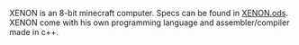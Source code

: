 XENON is an 8-bit minecraft computer.
Specs can be found in [XENON.ods](https://github.com/C0dex73/XENON/blob/main/XENON.ods).
XENON come with his own programming language and assembler/compiler made in c++.
